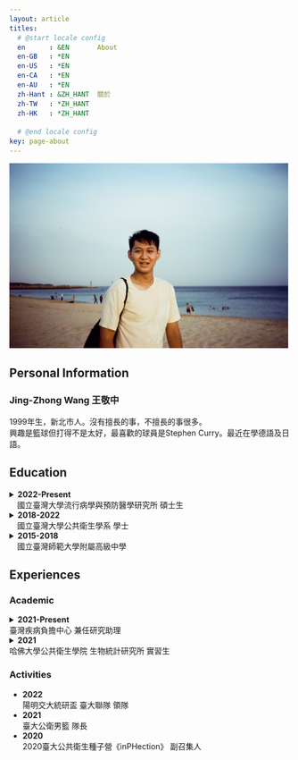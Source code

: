 ```yaml
---
layout: article
titles:
  # @start locale config
  en      : &EN       About
  en-GB   : *EN
  en-US   : *EN
  en-CA   : *EN
  en-AU   : *EN
  zh-Hant : &ZH_HANT  關於
  zh-TW   : *ZH_HANT
  zh-HK   : *ZH_HANT
 
  # @end locale config
key: page-about
---
```


<img src="IMG_5834.JPG" alt="Profile Picture" width="500"/>

## Personal Information
### Jing-Zhong Wang 王敬中
1999年生，新北市人。沒有擅長的事，不擅長的事很多。  
興趣是籃球但打得不是太好，最喜歡的球員是Stephen Curry。最近在學德語及日語。


## Education
<details>
  <summary><b>2022-Present</b><br>&emsp;國立臺灣大學流行病學與預防醫學研究所 碩士生</summary>
    <p>
    &emsp;主修生物醫學統計與資料科學<br>
    &emsp;Master student of Biostatistics and Health Data Science<br>
    &emsp;&emsp;<i>Institute of Epidemiology and Prevent Medicine<br>
    &emsp;&emsp;National Taiwan University</i>
    </p>
</details>
<details>
  <summary><b>2018-2022</b><br>&emsp;國立臺灣大學公共衛生學系 學士</summary>
    <p>
    &emsp;主修生物統計與健康資訊<br>
    &emsp;Bachelor of Science in Public Health<br>
    &emsp;Specialized in Biostatistics and Health Data<br>
    &emsp;&emsp;<i>National Taiwan University</i>
    <ul>
    <li>生物統計學程  Biological Statistics Program</li>
    <li>傳染病學程 (主修流行病學) Infectious Diseases Program (Specialized in Epidemiology)</li>
    <li>健康大數據學程 Big Data in Health Program</li>
    </ul>
    </p>
</details>
<details>
  <summary><b>2015-2018</b><br>&emsp;國立臺灣師範大學附屬高級中學</summary>
    <p>
    &emsp;High School Diploma<br>
    &emsp;&emsp;<i>The Affiliated Senior High School of National Taiwan Normal University</i>
    </p>
</details>

## Experiences

### Academic
<details>
  <summary><b>2021-Present</b><br>
   臺灣疾病負擔中心 兼任研究助理
  </summary>
  <p>
  </p>
</details>
<details>
  <summary><b>2021</b><br>
   哈佛大學公共衛生學院 生物統計研究所 實習生
  </summary>
  <p>
  </p>
</details>


### Activities
- **2022**  
  陽明交大統研盃 臺大聯隊 領隊
- **2021**   
  臺大公衛男籃 隊長 
- **2020**   
  2020臺大公共衛生種子營《inPHection》 副召集人
